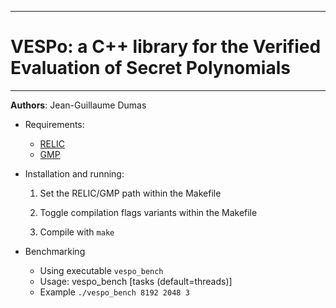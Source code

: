 --------------------------------------------------------------------------------
# VESPo: a C++ library for the Verified Evaluation of Secret Polynomials
--------------------------------------------------------------------------------


**Authors**:  Jean-Guillaume Dumas


*   Requirements:

    - [RELIC](https://github.com/relic-toolkit/relic)
    - [GMP](https://gmplib.org/)


*   Installation and running:

    1.  Set the RELIC/GMP path within the Makefile

    2.  Toggle compilation flags variants within the Makefile

    3.  Compile with
        `make`

*   Benchmarking

    - Using executable
	`vespo_bench`
    - Usage: vespo_bench <Vector dimension> <Paillier bitsize> <Verification iterations> [tasks (default=threads)]
    - Example
	`./vespo_bench 8192 2048 3`
